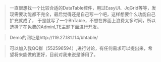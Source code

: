 >一直很想找一个比较合适的DataTable控件，用过EasyUI、JqGrid等等，发现需要功能都不完全，最后觉得还是自己写一个吧，这样想要什么功能自己扩充就成了，
于是就写了一个BhTable，不想在界面上浪费太多时间，所以选择了在免费的AdminLTE主题下面进行开发。

>Demo的网址是http://119.27.181.114/bhtable/

>可以加入我QQ群（552596594）,进行讨论，有任何需求可以提出来，希望将来能做的更好，目前对我来说是够用了。
